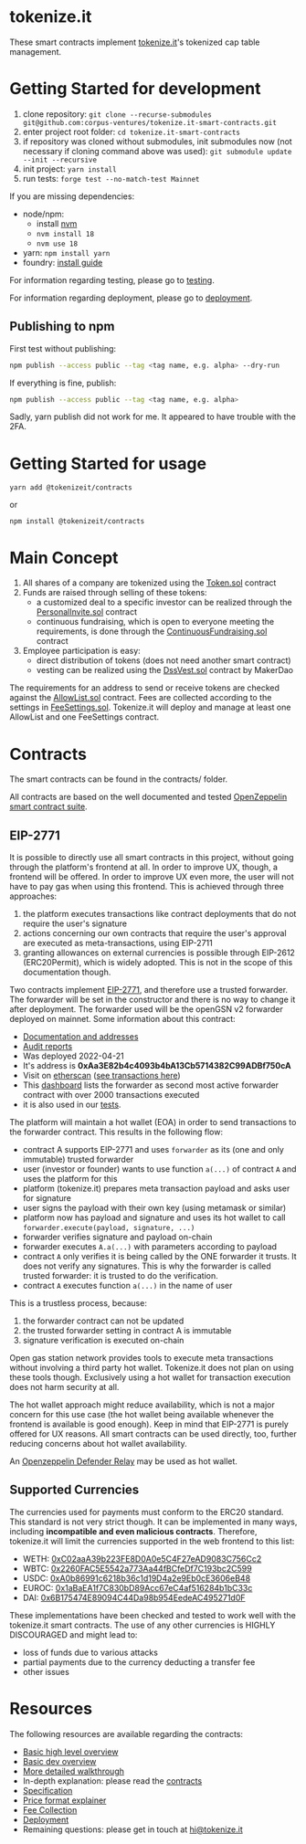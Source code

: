 # tokenize.it

These smart contracts implement [tokenize.it](https://tokenize.it/)'s tokenized cap table management.

# Getting Started for development

1. clone repository: `git clone --recurse-submodules git@github.com:corpus-ventures/tokenize.it-smart-contracts.git`
2. enter project root folder: `cd tokenize.it-smart-contracts`
3. if repository was cloned without submodules, init submodules now (not necessary if cloning command above was used): `git submodule update --init --recursive`
4. init project: `yarn install`
5. run tests: `forge test --no-match-test Mainnet`

If you are missing dependencies:

- node/npm:
  - install [nvm](https://github.com/nvm-sh/nvm)
  - `nvm install 18`
  - `nvm use 18`
- yarn: `npm install yarn`
- foundry: [install guide](https://book.getfoundry.sh/getting-started/installation)

For information regarding testing, please go to [testing](docs/testing.md).

For information regarding deployment, please go to [deployment](docs/deployment.md).

## Publishing to npm

First test without publishing:

```bash
npm publish --access public --tag <tag name, e.g. alpha> --dry-run
```

If everything is fine, publish:

```bash
npm publish --access public --tag <tag name, e.g. alpha>
```

Sadly, yarn publish did not work for me. It appeared to have trouble with the 2FA.

# Getting Started for usage

```
yarn add @tokenizeit/contracts
```

or

```
npm install @tokenizeit/contracts
```

# Main Concept

1. All shares of a company are tokenized using the [Token.sol](contracts/Token.sol) contract
2. Funds are raised through selling of these tokens:
   - a customized deal to a specific investor can be realized through the [PersonalInvite.sol](contracts/archive/PersonalInvite.sol) contract
   - continuous fundraising, which is open to everyone meeting the requirements, is done through the [ContinuousFundraising.sol](contracts/ContinuousFundraising.sol) contract
3. Employee participation is easy:
   - direct distribution of tokens (does not need another smart contract)
   - vesting can be realized using the [DssVest.sol](https://github.com/makerdao/dss-vest/blob/master/src/DssVest.sol) contract by MakerDao

The requirements for an address to send or receive tokens are checked against the [AllowList.sol](contracts/AllowList.sol) contract. Fees are collected according to the settings in [FeeSettings.sol](./contracts/FeeSettings.sol). Tokenize.it will deploy and manage at least one AllowList and one FeeSettings contract.

# Contracts

The smart contracts can be found in the contracts/ folder.

All contracts are based on the well documented and tested [OpenZeppelin smart contract suite](https://docs.openzeppelin.com/contracts/4.x/).

## EIP-2771

It is possible to directly use all smart contracts in this project, without going through the platform's frontend at all.
In order to improve UX, though, a frontend will be offered. In order to improve UX even more, the user will not have to pay gas when using this frontend. This is achieved through three approaches:

1. the platform executes transactions like contract deployments that do not require the user's signature
2. actions concerning our own contracts that require the user's approval are executed as meta-transactions, using EIP-2711
3. granting allowances on external currencies is possible through EIP-2612 (ERC20Permit), which is widely adopted. This is not in the scope of this documentation though.

Two contracts implement [EIP-2771](https://eips.ethereum.org/EIPS/eip-2771), and therefore use a trusted forwarder. The forwarder will be set in the constructor and there is no way to change it after deployment. The forwarder used will be the openGSN v2 forwarder deployed on mainnet. Some information about this contract:

- [Documentation and addresses](https://docs-v2.opengsn.org/networks/ethereum/mainnet.html)
- [Audit reports](https://docs-v2.opengsn.org/audits.html)
- Was deployed 2022-04-21
- It's address is **0xAa3E82b4c4093b4bA13Cb5714382C99ADBf750cA**
- Visit on [etherscan](https://etherscan.io/address/0xaa3e82b4c4093b4ba13cb5714382c99adbf750ca) ([see transactions here](https://etherscan.io/txsInternal?a=0xAa3E82b4c4093b4bA13Cb5714382C99ADBf750cA&&m=advanced&p=1))
- This [dashboard](https://dune.com/oren/meta-transactions-on-ethereum-over-time) lists the forwarder as second most active forwarder contract with over 2000 transactions executed
- it is also used in our [tests](./test/ContinuousFundraisingERC2771.t.sol).

The platform will maintain a hot wallet (EOA) in order to send transactions to the forwarder contract. This results in the following flow:

- contract A supports EIP-2771 and uses `forwarder` as its (one and only immutable) trusted forwarder
- user (investor or founder) wants to use function `a(...)` of contract `A` and uses the platform for this
- platform (tokenize.it) prepares meta transaction payload and asks user for signature
- user signs the payload with their own key (using metamask or similar)
- platform now has payload and signature and uses its hot wallet to call `forwarder.execute(payload, signature, ...)`
- forwarder verifies signature and payload on-chain
- forwarder executes `A.a(...)` with parameters according to payload
- contract `A` only verifies it is being called by the ONE forwarder it trusts. It does not verify any signatures. This is why the forwarder is called trusted forwarder: it is trusted to do the verification.
- contract `A` executes function `a(...)` in the name of user

This is a trustless process, because:

1. the forwarder contract can not be updated
2. the trusted forwarder setting in contract A is immutable
3. signature verification is executed on-chain

Open gas station network provides tools to execute meta transactions without involving a third party hot wallet. Tokenize.it does not plan on using these tools though. Exclusively using a hot wallet for transaction execution does not harm security at all.

The hot wallet approach might reduce availability, which is not a major concern for this use case (the hot wallet being available whenever the frontend is available is good enough). Keep in mind that EIP-2771 is purely offered for UX reasons. All smart contracts can be used directly, too, further reducing concerns about hot wallet availability.

An [Openzeppelin Defender Relay](https://docs.openzeppelin.com/defender/relay) may be used as hot wallet.

## Supported Currencies

The currencies used for payments must conform to the ERC20 standard. This standard is not very strict though. It can be implemented in many ways, including **incompatible and even malicious contracts**. Therefore, tokenize.it will limit the currencies supported in the web frontend to this list:

- WETH: [0xC02aaA39b223FE8D0A0e5C4F27eAD9083C756Cc2](https://etherscan.io/address/0xC02aaA39b223FE8D0A0e5C4F27eAD9083C756Cc2)
- WBTC: [0x2260FAC5E5542a773Aa44fBCfeDf7C193bc2C599](https://etherscan.io/address/0x2260FAC5E5542a773Aa44fBCfeDf7C193bc2C599)
- USDC: [0xA0b86991c6218b36c1d19D4a2e9Eb0cE3606eB48](https://etherscan.io/address/0xA0b86991c6218b36c1d19D4a2e9Eb0cE3606eB48)
- EUROC: [0x1aBaEA1f7C830bD89Acc67eC4af516284b1bC33c](https://etherscan.io/address/0x1aBaEA1f7C830bD89Acc67eC4af516284b1bC33c)
- DAI: [0x6B175474E89094C44Da98b954EedeAC495271d0F](https://etherscan.io/token/0x6b175474e89094c44da98b954eedeac495271d0f)

These implementations have been checked and tested to work well with the tokenize.it smart contracts. The use of any other currencies is HIGHLY DISCOURAGED and might lead to:

- loss of funds due to various attacks
- partial payments due to the currency deducting a transfer fee
- other issues

# Resources

The following resources are available regarding the contracts:

- [Basic high level overview](docs/user_overview.md)
- [Basic dev overview](docs/dev_overview.md)
- [More detailed walkthrough](docs/using_the_contracts.md)
- In-depth explanation: please read the [contracts](contracts/)
- [Specification](docs/specification.md)
- [Price format explainer](docs/price.md)
- [Fee Collection](./docs/fees.md)
- [Deployment](./docs/deployment.md)
- Remaining questions: please get in touch at [hi@tokenize.it](mailto:hi@tokenize.it)
